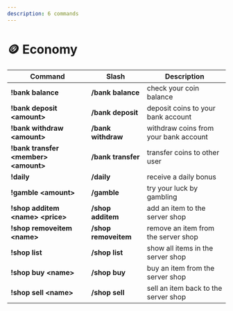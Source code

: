 ```yaml
---
description: 6 commands
---
```


# 🪙 Economy

| Command                                | Slash                | Description                           |
| -------------------------------------- | -------------------- | ------------------------------------- |
| **!bank balance**                      | **/bank balance**    | check your coin balance               |
| **!bank deposit \<amount>**            | **/bank deposit**    | deposit coins to your bank account    |
| **!bank withdraw \<amount>**           | **/bank withdraw**   | withdraw coins from your bank account |
| **!bank transfer \<member> \<amount>** | **/bank transfer**   | transfer coins to other user          |
| **!daily**                             | **/daily**           | receive a daily bonus                 |
| **!gamble \<amount>**                  | **/gamble**          | try your luck by gambling             |
| **!shop additem \<name> \<price>**     | **/shop additem**    | add an item to the server shop        |
| **!shop removeitem \<name>**           | **/shop removeitem** | remove an item from the server shop   |
| **!shop list**                         | **/shop list**       | show all items in the server shop     |
| **!shop buy \<name>**                  | **/shop buy**        | buy an item from the server shop      |
| **!shop sell \<name>**                 | **/shop sell**       | sell an item back to the server shop  |
